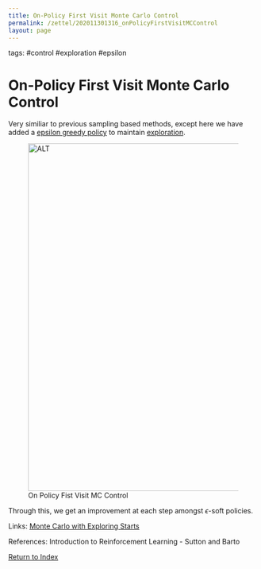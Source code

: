 ```yaml
---
title: On-Policy First Visit Monte Carlo Control
permalink: /zettel/202011301316_onPolicyFirstVisitMCControl
layout: page
---
```

tags: #control #exploration #epsilon

# On-Policy First Visit Monte Carlo Control

Very similiar to previous sampling based methods, except here we have added 
a [epsilon greedy policy](202011301251_epsilonGreedyPolicy) to maintain [exploration](TODOs).

<figure>
  <img src="/zettel/Images/ReinforcementLearning/OnPolicyFirstVisitMC.png"
     alt="ALT"
     class="centerImage"
     style="width: 700px;" />
  <figcaption> On Policy Fist Visit MC Control </figcaption>     
</figure>

Through this, we get an improvement at each step amongst $\epsilon$-soft policies.

Links: [Monte Carlo with Exploring Starts](202011301233_monteCarloExploringStarts)

References: Introduction to Reinforcement Learning - Sutton and Barto

[Return to Index](index)